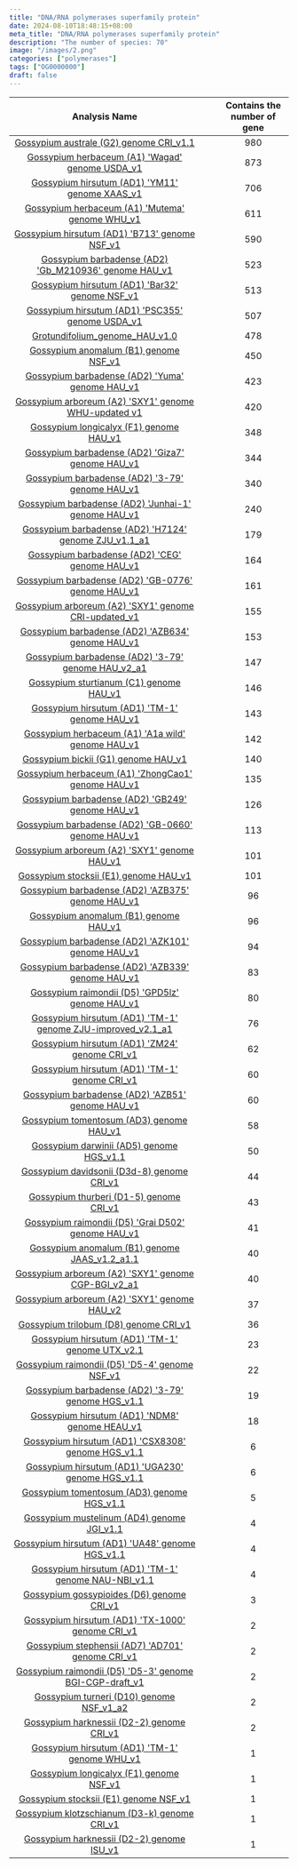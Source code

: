 ```yaml
---
title: "DNA/RNA polymerases superfamily protein"
date: 2024-08-10T18:48:15+08:00
meta_title: "DNA/RNA polymerases superfamily protein"
description: "The number of species: 70"
image: "/images/2.png"
categories: ["polymerases"]
tags: ["OG0000000"]
draft: false
---
```

| Analysis Name |   |   | Contains the number of gene |
| :--: | :--: | :--: | :--: |
| [Gossypium australe (G2) genome CRI_v1.1](/Group/OG0000000/GossypiumaustraleG2genomeCRIv11) |   |   | 980 |
| [Gossypium herbaceum (A1) 'Wagad' genome USDA_v1](/Group/OG0000000/GossypiumherbaceumA1WagadgenomeUSDAv1) |   |   | 873 |
| [Gossypium hirsutum (AD1) 'YM11' genome XAAS_v1](/Group/OG0000000/GossypiumhirsutumAD1YM11genomeXAASv1) |   |   | 706 |
| [Gossypium herbaceum (A1) 'Mutema' genome WHU_v1](/Group/OG0000000/GossypiumherbaceumA1MutemagenomeWHUv1) |   |   | 611 |
| [Gossypium hirsutum (AD1) 'B713' genome NSF_v1](/Group/OG0000000/GossypiumhirsutumAD1B713genomeNSFv1) |   |   | 590 |
| [Gossypium barbadense (AD2) 'Gb_M210936' genome HAU_v1](/Group/OG0000000/GossypiumbarbadenseAD2GbM210936genomeHAUv1) |   |   | 523 |
| [Gossypium hirsutum (AD1) 'Bar32' genome NSF_v1](/Group/OG0000000/GossypiumhirsutumAD1Bar32genomeNSFv1) |   |   | 513 |
| [Gossypium hirsutum (AD1) 'PSC355' genome USDA_v1](/Group/OG0000000/GossypiumhirsutumAD1PSC355genomeUSDAv1) |   |   | 507 |
| [Grotundifolium_genome_HAU_v1.0](/Group/OG0000000/GrotundifoliumgenomeHAUv10) |   |   | 478 |
| [Gossypium anomalum (B1) genome NSF_v1](/Group/OG0000000/GossypiumanomalumB1genomeNSFv1) |   |   | 450 |
| [Gossypium barbadense (AD2) 'Yuma' genome HAU_v1](/Group/OG0000000/GossypiumbarbadenseAD2YumagenomeHAUv1) |   |   | 423 |
| [Gossypium arboreum (A2) 'SXY1' genome WHU-updated v1](/Group/OG0000000/GossypiumarboreumA2SXY1genomeWHUupdatedv1) |   |   | 420 |
| [Gossypium longicalyx (F1) genome HAU_v1](/Group/OG0000000/GossypiumlongicalyxF1genomeHAUv1) |   |   | 348 |
| [Gossypium barbadense (AD2) 'Giza7' genome HAU_v1](/Group/OG0000000/GossypiumbarbadenseAD2Giza7genomeHAUv1) |   |   | 344 |
| [Gossypium barbadense (AD2) '3-79' genome HAU_v1](/Group/OG0000000/GossypiumbarbadenseAD2379genomeHAUv1) |   |   | 340 |
| [Gossypium barbadense (AD2) 'Junhai-1' genome HAU_v1](/Group/OG0000000/GossypiumbarbadenseAD2Junhai1genomeHAUv1) |   |   | 240 |
| [Gossypium barbadense (AD2) 'H7124' genome ZJU_v1.1_a1](/Group/OG0000000/GossypiumbarbadenseAD2H7124genomeZJUv11a1) |   |   | 179 |
| [Gossypium barbadense (AD2) 'CEG' genome HAU_v1](/Group/OG0000000/GossypiumbarbadenseAD2CEGgenomeHAUv1) |   |   | 164 |
| [Gossypium barbadense (AD2) 'GB-0776' genome HAU_v1](/Group/OG0000000/GossypiumbarbadenseAD2GB0776genomeHAUv1) |   |   | 161 |
| [Gossypium arboreum (A2) 'SXY1' genome CRI-updated_v1](/Group/OG0000000/GossypiumarboreumA2SXY1genomeCRIupdatedv1) |   |   | 155 |
| [Gossypium barbadense (AD2) 'AZB634' genome HAU_v1](/Group/OG0000000/GossypiumbarbadenseAD2AZB634genomeHAUv1) |   |   | 153 |
| [Gossypium barbadense (AD2) '3-79' genome HAU_v2_a1](/Group/OG0000000/GossypiumbarbadenseAD2379genomeHAUv2a1) |   |   | 147 |
| [Gossypium sturtianum (C1) genome HAU_v1](/Group/OG0000000/GossypiumsturtianumC1genomeHAUv1) |   |   | 146 |
| [Gossypium hirsutum (AD1) 'TM-1' genome HAU_v1](/Group/OG0000000/GossypiumhirsutumAD1TM1genomeHAUv1) |   |   | 143 |
| [Gossypium herbaceum (A1) 'A1a wild' genome HAU_v1](/Group/OG0000000/GossypiumherbaceumA1A1awildgenomeHAUv1) |   |   | 142 |
| [Gossypium bickii (G1) genome HAU_v1](/Group/OG0000000/GossypiumbickiiG1genomeHAUv1) |   |   | 140 |
| [Gossypium herbaceum (A1) 'ZhongCao1' genome HAU_v1](/Group/OG0000000/GossypiumherbaceumA1ZhongCao1genomeHAUv1) |   |   | 135 |
| [Gossypium barbadense (AD2) 'GB249' genome HAU_v1](/Group/OG0000000/GossypiumbarbadenseAD2GB249genomeHAUv1) |   |   | 126 |
| [Gossypium barbadense (AD2) 'GB-0660' genome HAU_v1](/Group/OG0000000/GossypiumbarbadenseAD2GB0660genomeHAUv1) |   |   | 113 |
| [Gossypium arboreum (A2) 'SXY1' genome HAU_v1](/Group/OG0000000/GossypiumarboreumA2SXY1genomeHAUv1) |   |   | 101 |
| [Gossypium stocksii (E1) genome HAU_v1](/Group/OG0000000/GossypiumstocksiiE1genomeHAUv1) |   |   | 101 |
| [Gossypium barbadense (AD2) 'AZB375' genome HAU_v1](/Group/OG0000000/GossypiumbarbadenseAD2AZB375genomeHAUv1) |   |   | 96 |
| [Gossypium anomalum (B1) genome HAU_v1](/Group/OG0000000/GossypiumanomalumB1genomeHAUv1) |   |   | 96 |
| [Gossypium barbadense (AD2) 'AZK101' genome HAU_v1](/Group/OG0000000/GossypiumbarbadenseAD2AZK101genomeHAUv1) |   |   | 94 |
| [Gossypium barbadense (AD2) 'AZB339' genome HAU_v1](/Group/OG0000000/GossypiumbarbadenseAD2AZB339genomeHAUv1) |   |   | 83 |
| [Gossypium raimondii (D5) 'GPD5lz' genome HAU_v1](/Group/OG0000000/GossypiumraimondiiD5GPD5lzgenomeHAUv1) |   |   | 80 |
| [Gossypium hirsutum (AD1) 'TM-1' genome ZJU-improved_v2.1_a1](/Group/OG0000000/GossypiumhirsutumAD1TM1genomeZJUimprovedv21a1) |   |   | 76 |
| [Gossypium hirsutum (AD1) 'ZM24' genome CRI_v1](/Group/OG0000000/GossypiumhirsutumAD1ZM24genomeCRIv1) |   |   | 62 |
| [Gossypium hirsutum (AD1) 'TM-1' genome CRI_v1](/Group/OG0000000/GossypiumhirsutumAD1TM1genomeCRIv1) |   |   | 60 |
| [Gossypium barbadense (AD2) 'AZB51' genome HAU_v1](/Group/OG0000000/GossypiumbarbadenseAD2AZB51genomeHAUv1) |   |   | 60 |
| [Gossypium tomentosum (AD3) genome HAU_v1](/Group/OG0000000/GossypiumtomentosumAD3genomeHAUv1) |   |   | 58 |
| [Gossypium darwinii (AD5) genome HGS_v1.1](/Group/OG0000000/GossypiumdarwiniiAD5genomeHGSv11) |   |   | 50 |
| [Gossypium davidsonii (D3d-8) genome CRI_v1](/Group/OG0000000/GossypiumdavidsoniiD3d8genomeCRIv1) |   |   | 44 |
| [Gossypium thurberi (D1-5) genome CRI_v1](/Group/OG0000000/GossypiumthurberiD15genomeCRIv1) |   |   | 43 |
| [Gossypium raimondii (D5) 'Grai D502' genome HAU_v1](/Group/OG0000000/GossypiumraimondiiD5GraiD502genomeHAUv1) |   |   | 41 |
| [Gossypium anomalum (B1) genome JAAS_v1.2_a1.1](/Group/OG0000000/GossypiumanomalumB1genomeJAASv12a11) |   |   | 40 |
| [Gossypium arboreum (A2) 'SXY1' genome CGP-BGI_v2_a1](/Group/OG0000000/GossypiumarboreumA2SXY1genomeCGPBGIv2a1) |   |   | 40 |
| [Gossypium arboreum (A2) 'SXY1' genome HAU_v2](/Group/OG0000000/GossypiumarboreumA2SXY1genomeHAUv2) |   |   | 37 |
| [Gossypium trilobum (D8) genome CRI_v1](/Group/OG0000000/GossypiumtrilobumD8genomeCRIv1) |   |   | 36 |
| [Gossypium hirsutum (AD1) 'TM-1' genome UTX_v2.1](/Group/OG0000000/GossypiumhirsutumAD1TM1genomeUTXv21) |   |   | 23 |
| [Gossypium raimondii (D5) 'D5-4' genome NSF_v1](/Group/OG0000000/GossypiumraimondiiD5D54genomeNSFv1) |   |   | 22 |
| [Gossypium barbadense (AD2) '3-79' genome HGS_v1.1](/Group/OG0000000/GossypiumbarbadenseAD2379genomeHGSv11) |   |   | 19 |
| [Gossypium hirsutum (AD1) 'NDM8' genome HEAU_v1](/Group/OG0000000/GossypiumhirsutumAD1NDM8genomeHEAUv1) |   |   | 18 |
| [Gossypium hirsutum (AD1) 'CSX8308' genome HGS_v1.1](/Group/OG0000000/GossypiumhirsutumAD1CSX8308genomeHGSv11) |   |   | 6 |
| [Gossypium hirsutum (AD1) 'UGA230' genome HGS_v1.1](/Group/OG0000000/GossypiumhirsutumAD1UGA230genomeHGSv11) |   |   | 6 |
| [Gossypium tomentosum (AD3) genome HGS_v1.1](/Group/OG0000000/GossypiumtomentosumAD3genomeHGSv11) |   |   | 5 |
| [Gossypium mustelinum (AD4) genome JGI_v1.1](/Group/OG0000000/GossypiummustelinumAD4genomeJGIv11) |   |   | 4 |
| [Gossypium hirsutum (AD1) 'UA48' genome HGS_v1.1](/Group/OG0000000/GossypiumhirsutumAD1UA48genomeHGSv11) |   |   | 4 |
| [Gossypium hirsutum (AD1) 'TM-1' genome NAU-NBI_v1.1](/Group/OG0000000/GossypiumhirsutumAD1TM1genomeNAUNBIv11) |   |   | 4 |
| [Gossypium gossypioides (D6) genome CRI_v1](/Group/OG0000000/GossypiumgossypioidesD6genomeCRIv1) |   |   | 3 |
| [Gossypium hirsutum (AD1) 'TX-1000' genome CRI_v1](/Group/OG0000000/GossypiumhirsutumAD1TX1000genomeCRIv1) |   |   | 2 |
| [Gossypium stephensii (AD7) 'AD701' genome CRI_v1](/Group/OG0000000/GossypiumstephensiiAD7AD701genomeCRIv1) |   |   | 2 |
| [Gossypium raimondii (D5) 'D5-3' genome BGI-CGP-draft_v1](/Group/OG0000000/GossypiumraimondiiD5D53genomeBGICGPdraftv1) |   |   | 2 |
| [Gossypium turneri (D10) genome NSF_v1_a2](/Group/OG0000000/GossypiumturneriD10genomeNSFv1a2) |   |   | 2 |
| [Gossypium harknessii (D2-2) genome CRI_v1](/Group/OG0000000/GossypiumharknessiiD22genomeCRIv1) |   |   | 2 |
| [Gossypium hirsutum (AD1) 'TM-1' genome WHU_v1](/Group/OG0000000/GossypiumhirsutumAD1TM1genomeWHUv1) |   |   | 1 |
| [Gossypium longicalyx (F1) genome NSF_v1](/Group/OG0000000/GossypiumlongicalyxF1genomeNSFv1) |   |   | 1 |
| [Gossypium stocksii (E1) genome NSF_v1](/Group/OG0000000/GossypiumstocksiiE1genomeNSFv1) |   |   | 1 |
| [Gossypium klotzschianum (D3-k) genome CRI_v1](/Group/OG0000000/GossypiumklotzschianumD3kgenomeCRIv1) |   |   | 1 |
| [Gossypium harknessii (D2-2) genome ISU_v1](/Group/OG0000000/GossypiumharknessiiD22genomeISUv1) |   |   | 1 |
